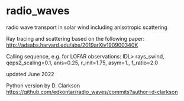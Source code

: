 # radio_waves
radio wave transport in solar wind including anisotropic scattering 

Ray tracing and scattering based on the following paper:
http://adsabs.harvard.edu/abs/2019arXiv190900340K

Calling sequence, e.g. for LOFAR observations:
IDL> rays_swind, qeps2_scaling=0.1, anis=0.25, r_init=1.75, asym=1., f_ratio=2.0

updated June 2022

Python version by D. Clarkson https://github.com/edkontar/radio_waves/commits?author=d-clarkson



